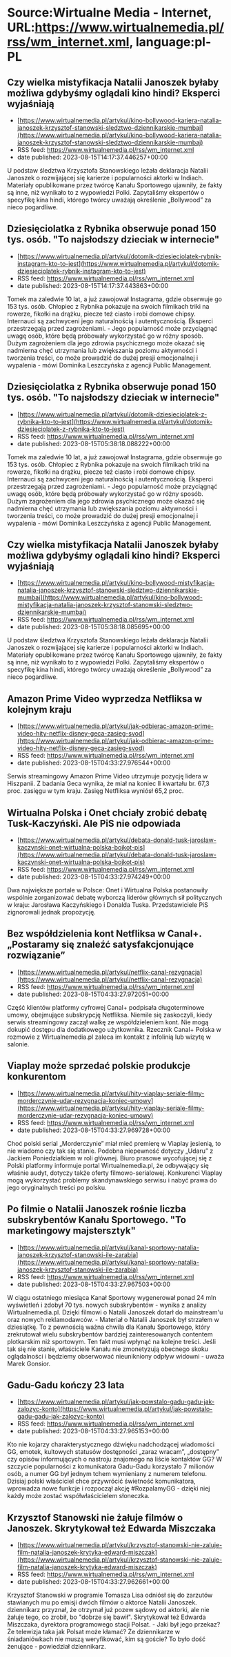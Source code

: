 # Source:Wirtualne Media - Internet, URL:https://www.wirtualnemedia.pl/rss/wm_internet.xml, language:pl-PL

## Czy wielka mistyfikacja Natalii Janoszek byłaby możliwa gdybyśmy oglądali kino hindi? Eksperci wyjaśniają
 - [https://www.wirtualnemedia.pl/artykul/kino-bollywood-kariera-natalia-janoszek-krzysztof-stanowski-sledztwo-dziennikarskie-mumbaj](https://www.wirtualnemedia.pl/artykul/kino-bollywood-kariera-natalia-janoszek-krzysztof-stanowski-sledztwo-dziennikarskie-mumbaj)
 - RSS feed: https://www.wirtualnemedia.pl/rss/wm_internet.xml
 - date published: 2023-08-15T14:17:37.446257+00:00

U podstaw śledztwa Krzysztofa Stanowskiego leżała deklaracja Natalii Janoszek o rozwijającej się karierze i popularności aktorki w Indiach. Materiały opublikowane przez twórcę Kanału Sportowego ujawniły, że fakty są inne, niż wynikało to z wypowiedzi Polki. Zapytaliśmy ekspertów o specyfikę kina hindi, którego twórcy uważają określenie „Bollywood” za nieco pogardliwe.

## Dziesięciolatka z Rybnika obserwuje ponad 150 tys. osób. "To najsłodszy dzieciak w internecie"
 - [https://www.wirtualnemedia.pl/artykul/dotomik-dziesieciolatek-rybnik-instagram-kto-to-jest](https://www.wirtualnemedia.pl/artykul/dotomik-dziesieciolatek-rybnik-instagram-kto-to-jest)
 - RSS feed: https://www.wirtualnemedia.pl/rss/wm_internet.xml
 - date published: 2023-08-15T14:17:37.443863+00:00

Tomek ma zaledwie 10 lat, a już zawojował Instagrama, gdzie obserwuje go 153 tys. osób. Chłopiec z Rybnika pokazuje na swoich filmikach triki na rowerze, fikołki na drążku, piecze też ciasto i robi domowe chipsy. Internauci są zachwyceni jego naturalnością i autentycznością. Eksperci przestrzegają przed zagrożeniami. - Jego popularność może przyciągnąć uwagę osób, które będą próbowały wykorzystać go w różny sposób. Dużym zagrożeniem dla jego zdrowia psychicznego może okazać się nadmierna chęć utrzymania lub zwiększania poziomu aktywności i tworzenia treści, co może prowadzić do dużej presji emocjonalnej i wypalenia - mówi Dominika Leszczyńska z agencji Public Management.

## Dziesięciolatka z Rybnika obserwuje ponad 150 tys. osób. "To najsłodszy dzieciak w internecie"
 - [https://www.wirtualnemedia.pl/artykul/dotomik-dziesieciolatek-z-rybnika-kto-to-jest](https://www.wirtualnemedia.pl/artykul/dotomik-dziesieciolatek-z-rybnika-kto-to-jest)
 - RSS feed: https://www.wirtualnemedia.pl/rss/wm_internet.xml
 - date published: 2023-08-15T05:38:18.088222+00:00

Tomek ma zaledwie 10 lat, a już zawojował Instagrama, gdzie obserwuje go 153 tys. osób. Chłopiec z Rybnika pokazuje na swoich filmikach triki na rowerze, fikołki na drążku, piecze też ciasto i robi domowe chipsy. Internauci są zachwyceni jego naturalnością i autentycznością. Eksperci przestrzegają przed zagrożeniami. - Jego popularność może przyciągnąć uwagę osób, które będą próbowały wykorzystać go w różny sposób. Dużym zagrożeniem dla jego zdrowia psychicznego może okazać się nadmierna chęć utrzymania lub zwiększania poziomu aktywności i tworzenia treści, co może prowadzić do dużej presji emocjonalnej i wypalenia - mówi Dominika Leszczyńska z agencji Public Management.

## Czy wielka mistyfikacja Natalii Janoszek byłaby możliwa gdybyśmy oglądali kino hindi? Eksperci wyjaśniają
 - [https://www.wirtualnemedia.pl/artykul/kino-bollywood-mistyfikacja-natalia-janoszek-krzysztof-stanowski-sledztwo-dziennikarskie-mumbaj](https://www.wirtualnemedia.pl/artykul/kino-bollywood-mistyfikacja-natalia-janoszek-krzysztof-stanowski-sledztwo-dziennikarskie-mumbaj)
 - RSS feed: https://www.wirtualnemedia.pl/rss/wm_internet.xml
 - date published: 2023-08-15T05:38:18.085695+00:00

U podstaw śledztwa Krzysztofa Stanowskiego leżała deklaracja Natalii Janoszek o rozwijającej się karierze i popularności aktorki w Indiach. Materiały opublikowane przez twórcę Kanału Sportowego ujawniły, że fakty są inne, niż wynikało to z wypowiedzi Polki. Zapytaliśmy ekspertów o specyfikę kina hindi, którego twórcy uważają określenie „Bollywood” za nieco pogardliwe.

## Amazon Prime Video wyprzedza Netfliksa w kolejnym kraju
 - [https://www.wirtualnemedia.pl/artykul/jak-odbierac-amazon-prime-video-hity-netflix-disney-geca-zasieg-svod](https://www.wirtualnemedia.pl/artykul/jak-odbierac-amazon-prime-video-hity-netflix-disney-geca-zasieg-svod)
 - RSS feed: https://www.wirtualnemedia.pl/rss/wm_internet.xml
 - date published: 2023-08-15T04:33:27.976544+00:00

Serwis streamingowy Amazon Prime Video utrzymuje pozycję lidera w Hiszpanii. Z badania Geca wynika, że miał na koniec II kwartału br. 67,3 proc. zasięgu w tym kraju. Zasięg Netfliksa wyniósł 65,2 proc.

## Wirtualna Polska i Onet chciały zrobić debatę Tusk-Kaczyński. Ale PiS nie odpowiada
 - [https://www.wirtualnemedia.pl/artykul/debata-donald-tusk-jaroslaw-kaczynski-onet-wirtualna-polska-bojkot-pis](https://www.wirtualnemedia.pl/artykul/debata-donald-tusk-jaroslaw-kaczynski-onet-wirtualna-polska-bojkot-pis)
 - RSS feed: https://www.wirtualnemedia.pl/rss/wm_internet.xml
 - date published: 2023-08-15T04:33:27.974249+00:00

Dwa największe portale w Polsce: Onet i Wirtualna Polska postanowiły wspólnie zorganizować debatę wyborczą liderów głównych sił politycznych w kraju: Jarosława Kaczyńskiego i Donalda Tuska. Przedstawiciele PiS zignorowali jednak propozycję.

## Bez współdzielenia kont Netfliksa w Canal+. „Postaramy się znaleźć satysfakcjonujące rozwiązanie”
 - [https://www.wirtualnemedia.pl/artykul/netflix-canal-rezygnacja](https://www.wirtualnemedia.pl/artykul/netflix-canal-rezygnacja)
 - RSS feed: https://www.wirtualnemedia.pl/rss/wm_internet.xml
 - date published: 2023-08-15T04:33:27.972051+00:00

Część klientów platformy cyfrowej Canal+ podpisała długoterminowe umowy, obejmujące subskrypcję Netfliksa. Niemile się zaskoczyli, kiedy serwis streamingowy zaczął walkę ze współdzieleniem kont. Nie mogą dokupić dostępu dla dodatkowego użytkownika. Rzecznik Canal+ Polska w rozmowie z Wirtualnemedia.pl zaleca im kontakt z infolinią lub wizytę w salonie.

## Viaplay może sprzedać polskie produkcje konkurentom
 - [https://www.wirtualnemedia.pl/artykul/hity-viaplay-seriale-filmy-morderczynie-udar-rezygnacja-koniec-umowy](https://www.wirtualnemedia.pl/artykul/hity-viaplay-seriale-filmy-morderczynie-udar-rezygnacja-koniec-umowy)
 - RSS feed: https://www.wirtualnemedia.pl/rss/wm_internet.xml
 - date published: 2023-08-15T04:33:27.969728+00:00

Choć polski serial „Morderczynie” miał mieć premierę w Viaplay jesienią, to nie wiadomo czy tak się stanie. Podobna niepewność dotyczy „Udaru” z Jackiem Poniedziałkiem w roli głównej. Biuro prasowe wycofującej się z Polski platformy informuje portal Wirtualnemedia.pl, że odbywający się właśnie audyt, dotyczy także oferty filmowo-serialowej. Konkurenci Viaplay mogą wykorzystać problemy skandynawskiego serwisu i nabyć prawa do jego oryginalnych treści po polsku.

## Po filmie o Natalii Janoszek rośnie liczba subskrybentów Kanału Sportowego. "To marketingowy majstersztyk"
 - [https://www.wirtualnemedia.pl/artykul/kanal-sportowy-natalia-janoszek-krzysztof-stanowski-ile-zarabia](https://www.wirtualnemedia.pl/artykul/kanal-sportowy-natalia-janoszek-krzysztof-stanowski-ile-zarabia)
 - RSS feed: https://www.wirtualnemedia.pl/rss/wm_internet.xml
 - date published: 2023-08-15T04:33:27.967503+00:00

W ciągu ostatniego miesiąca Kanał Sportowy wygenerował ponad 24 mln wyświetleń i zdobył 70 tys. nowych subskrybentów - wynika z analizy Wirtualnemedia.pl. Dzięki filmowi o Natalii Janoszek dotarł do mainstream'u oraz nowych reklamodawców. - Materiał o Natalii Janoszek był strzałem w dziesiątkę. To z pewnością ważna chwila dla Kanału Sportowego, który zrekrutował wielu subskrybentów bardziej zainteresowanych contentem plotkarskim niż sportowym. Ten fakt musi wpłynąć na kolejne treści. Jeśli tak się nie stanie, właściciele Kanału nie zmonetyzują obecnego skoku oglądalności i będziemy obserwować nieunikniony odpływ widowni - uważa Marek Gonsior.

## Gadu-Gadu kończy 23 lata
 - [https://www.wirtualnemedia.pl/artykul/jak-powstalo-gadu-gadu-jak-zalozyc-konto](https://www.wirtualnemedia.pl/artykul/jak-powstalo-gadu-gadu-jak-zalozyc-konto)
 - RSS feed: https://www.wirtualnemedia.pl/rss/wm_internet.xml
 - date published: 2023-08-15T04:33:27.965153+00:00

Kto nie kojarzy charakterystycznego dźwięku nadchodzącej wiadomości GG, emotek, kultowych statusów dostępności „zaraz wracam”, „dostępny” czy opisów informujących o nastroju znajomego na liście kontaktów GG? W szczycie popularności z komunikatora Gadu-Gadu korzystało 7 milionów osób, a numer GG był jednym tchem wymieniany z numerem telefonu. Dzisiaj polski właściciel chce przywrócić świetność komunikatora, wprowadza nowe funkcje i rozpoczął akcję #RozpalamyGG - dzięki niej każdy może zostać współwłaścicielem słoneczka.

## Krzysztof Stanowski nie żałuje filmów o Janoszek. Skrytykował też Edwarda Miszczaka
 - [https://www.wirtualnemedia.pl/artykul/krzysztof-stanowski-nie-zaluje-film-natalia-janoszek-krytyka-edward-miszczak](https://www.wirtualnemedia.pl/artykul/krzysztof-stanowski-nie-zaluje-film-natalia-janoszek-krytyka-edward-miszczak)
 - RSS feed: https://www.wirtualnemedia.pl/rss/wm_internet.xml
 - date published: 2023-08-15T04:33:27.962661+00:00

Krzysztof Stanowski w programie Tomasza Lisa odniósł się do zarzutów stawianych mu po emisji dwóch filmów o aktorce Natalii Janoszek. dziennikarz przyznał, że otrzymał już pozew sądowy od aktorki, ale nie żałuje tego, co zrobił, bo "dobrze się bawił". Skrytykował też Edwarda Miszczaka, dyrektora programowego stacji Polsat. - Jaki był jego przekaz? Że telewizja taka jak Polsat może kłamać? Że dziennikarze w śniadaniówkach nie muszą weryfikować, kim są goście? To było dość żenujące - powiedział dziennikarz.

